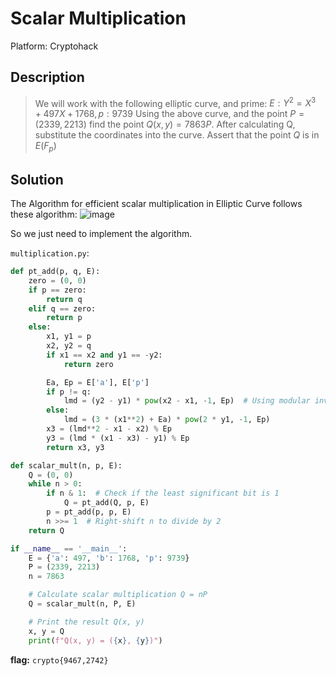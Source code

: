 # Scalar Multiplication

Platform: Cryptohack

## Description

> We will work with the following elliptic curve, and prime: $E: Y^{2}=X^{3}+497X+1768, p:9739$
> Using the above curve, and the point $P = (2339, 2213)$ find the point $Q(x,y) = 7863 P$.
> After calculating Q, substitute the coordinates into the curve. Assert that the point $Q$ is in $E(F_{p})$

## Solution

The Algorithm for efficient scalar multiplication in Elliptic Curve follows these algorithm:
![image](https://github.com/wildanwalidany/CryptoCTF-Writeups/assets/74038077/e601e2df-e95b-4e89-8614-f0a7e039dec3)

So we just need to implement the algorithm.

`multiplication.py`:

```python
def pt_add(p, q, E):
    zero = (0, 0)
    if p == zero:
        return q
    elif q == zero:
        return p
    else:
        x1, y1 = p
        x2, y2 = q
        if x1 == x2 and y1 == -y2:
            return zero

        Ea, Ep = E['a'], E['p']
        if p != q:
            lmd = (y2 - y1) * pow(x2 - x1, -1, Ep)  # Using modular inverse for efficiency
        else:
            lmd = (3 * (x1**2) + Ea) * pow(2 * y1, -1, Ep)
        x3 = (lmd**2 - x1 - x2) % Ep
        y3 = (lmd * (x1 - x3) - y1) % Ep
        return x3, y3

def scalar_mult(n, p, E):
    Q = (0, 0)
    while n > 0:
        if n & 1:  # Check if the least significant bit is 1
            Q = pt_add(Q, p, E)
        p = pt_add(p, p, E)
        n >>= 1  # Right-shift n to divide by 2
    return Q

if __name__ == '__main__':
    E = {'a': 497, 'b': 1768, 'p': 9739}
    P = (2339, 2213)
    n = 7863

    # Calculate scalar multiplication Q = nP
    Q = scalar_mult(n, P, E)

    # Print the result Q(x, y)
    x, y = Q
    print(f"Q(x, y) = ({x}, {y})")
```

**flag:** `crypto{9467,2742}`
